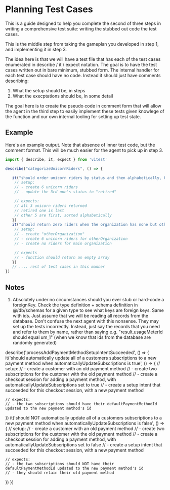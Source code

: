 # Planning Test Cases
This is a guide designed to help you complete the second of three steps in writing a comprehensive test suite: writing the stubbed out code the test cases.

This is the middle step from taking the gameplan you developed in step 1, and implementing it in step 3. 

The idea here is that we will have a test file that has each of the test cases enumerated in describe / it / expect notation.
The goal is to have the test cases written out in bare minimum, stubbed form. The internal handler for each test case should have no code.
Instead it should just have comments describing:
1. What the setup should be, in steps
2. What the execptations should be, in some detail

The goal here is to create the pseudo code in comment form that will allow the agent in the third step to easily implement these tests given knowlege of the function and our own internal tooling for setting up test state.

## Example
Here's an example output. Note that absence of inner test code, but the comment format. This will be much easier for the agent to pick up in step 3.

```ts
import { describe, it, expect } from 'vitest'

describe("categorizeUnicornRiders", () => {

   it("should order unicorn riders by status and then alphabetically, both in ascending order", () => {
    // setup:
    // - create 6 unicorn riders
    // - update the 3rd one's status to "retired"

    // expects:
    // all 3 unicorn riders returned
    // retired one is last
    // other 5 are first, sorted alphabetically
   })
   it("should return zero riders when the organization has none but other organizations have riders", () => {
    // setup:
    // - create "otherOrganization"
    // - create 6 unicorn riders for otherOrganization
    // - create no riders for main organization

    // expects
    // - function should return an empty array
   })
   // .... rest of test cases in this manner
})
```

## Notes
1. Absolutely under no circumstances should you ever stub or hard-code a foreignKey. Check the type definition + schema definition in @/db/schemas for a given type to see what keys are foreign keys. Same with ids. Just assume that we will be reading all records from the database. Don't confuse the next agent with this nonsense. They may set up the tests incorrectly. Instead, just say the records that you need and refer to them by name, rather than saying e.g. "result.usageMeterId should equal um_1" (when we know that ids from the database are randomly generated)

describe('processAddPaymentMethodSetupIntentSucceeded', () => {
   it('should automatically update all of a customers subscriptions to a new payment method when automaticallyUpdateSubscriptions is true', () => {
    // setup:
    // - create a customer with an old payment method
    // - create two subscriptions for the customer with the old payment method
    // - create a checkout session for adding a payment method, with automaticallyUpdateSubscriptions set to true
    // - create a setup intent that succeeded for this checkout session, with a new payment method

    // expects:
    // - the two subscriptions should have their defaultPaymentMethodId updated to the new payment method's id
   })
   it('should NOT automatically update all of a customers subscriptions to a new payment method when automaticallyUpdateSubscriptions is false', () => {
    // setup:
    // - create a customer with an old payment method
    // - create two subscriptions for the customer with the old payment method
    // - create a checkout session for adding a payment method, with automaticallyUpdateSubscriptions set to false
    // - create a setup intent that succeeded for this checkout session, with a new payment method

    // expects:
    // - the two subscriptions should NOT have their defaultPaymentMethodId updated to the new payment method's id
    // - they should retain their old payment method
   })
})
